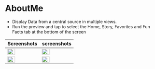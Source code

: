 # AboutMe
 - Display Data from a central source in multiple views.
- Run the preview and tap to select the Home, Story, Favorites and Fun Facts tab at the bottom of the screen

|Screenshots | screenshots |
| ----- | ------ |
| <img src="https://user-images.githubusercontent.com/91916741/188332221-7b6e2dfa-27fc-4352-a84e-b2c32412781f.png" width="50%" /> | <img src="https://user-images.githubusercontent.com/91916741/188332223-0dacca5c-4480-4d50-aca6-666427901765.png" width="50%" /> |
| <img src="https://user-images.githubusercontent.com/91916741/188332224-cbdd9751-9efb-43cd-9dc8-bcab29a8b074.png" width="50%" /> | <img src="https://user-images.githubusercontent.com/91916741/188332226-1afbc766-32c3-4300-9d9e-eb20220c0b1f.png" width="50%" /> |


